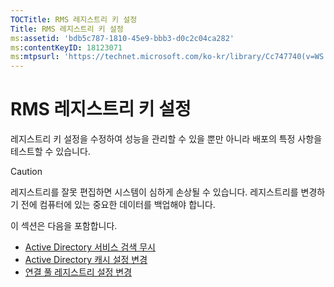 ```yaml
---
TOCTitle: RMS 레지스트리 키 설정
Title: RMS 레지스트리 키 설정
ms:assetid: 'bdb5c787-1810-45e9-bbb3-d0c2c04ca282'
ms:contentKeyID: 18123071
ms:mtpsurl: 'https://technet.microsoft.com/ko-kr/library/Cc747740(v=WS.10)'
---
```


RMS 레지스트리 키 설정
======================

레지스트리 키 설정을 수정하여 성능을 관리할 수 있을 뿐만 아니라 배포의 특정 사항을 테스트할 수 있습니다.

> [!CAUTION]  
> 레지스트리를 잘못 편집하면 시스템이 심하게 손상될 수 있습니다. 레지스트리를 변경하기 전에 컴퓨터에 있는 중요한 데이터를 백업해야 합니다.

이 섹션은 다음을 포함합니다.

-   [Active Directory 서비스 검색 무시](https://technet.microsoft.com/9d97e7fb-5b05-4853-ad7b-6cc82b9729f0)
-   [Active Directory 캐시 설정 변경](https://technet.microsoft.com/8789a7a5-2065-4fae-9104-e0a70f1f2fb6)
-   [연결 풀 레지스트리 설정 변경](https://technet.microsoft.com/c61d91db-a1ad-4ca5-a492-015da629afbc)
